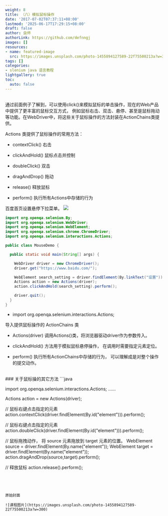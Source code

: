 ```yaml
---
weight: 8
title: （八）模拟鼠标操作
date: '2017-07-02T07:37:11+08:00'
lastmod: '2025-06-17T17:29:15+08:00'
draft: false
author: 虫师
authorLink: https://github.com/defnngj
images: []
resources:
- name: featured-image
  src: https://images.unsplash.com/photo-1455894127589-22f75500213a?w=300
tags: []
categories:
- slenium java 语言教程
lightgallery: true
toc:
  auto: false
---
```




<br>
通过前面例子了解到，可以使用click()来模拟鼠标的单击操作，现在的Web产品中提供了更丰富的鼠标交互方式， 例如鼠标右击、双击、悬停、甚至是鼠标拖动等功能。在WebDriver中，将这些关于鼠标操作的方法封装在ActionChains类提供。

Actions 类提供了鼠标操作的常用方法：

* contextClick() 右击

* clickAndHold() 鼠标点击并控制

* doubleClick() 双击

* dragAndDrop() 拖动

* release() 释放鼠标

* perform() 执行所有Actions中存储的行为

百度首页设置悬停下拉菜单。
![](http://orru5lls3.bkt.clouddn.com/xuanting.jpg)
```java
import org.openqa.selenium.By;
import org.openqa.selenium.WebDriver;
import org.openqa.selenium.WebElement;
import org.openqa.selenium.chrome.ChromeDriver;
import org.openqa.selenium.interactions.Actions;

public class MouseDemo {

  public static void main(String[] args) {

    WebDriver driver = new ChromeDriver();
    driver.get("https://www.baidu.com/");

    WebElement search_setting = driver.findElement(By.linkText("设置"));
    Actions action = new Actions(driver);
    action.clickAndHold(search_setting).perform();

    driver.quit();
  }
}
```
* import org.openqa.selenium.interactions.Actions;

导入提供鼠标操作的 ActionChains 类

* Actions(driver)
调用Actions()类，将浏览器驱动driver作为参数传入。

* clickAndHold()
方法用于模拟鼠标悬停操作， 在调用时需要指定元素定位。

* perform()
执行所有ActionChains中存储的行为， 可以理解成是对整个操作的提交动作。

<br>
### 关于鼠标操的其它方法
```java

import org.openqa.selenium.interactions.Actions;
……

Actions action = new Actions(driver);

// 鼠标右键点击指定的元素
action.contextClick(driver.findElement(By.id("element"))).perform();

// 鼠标右键点击指定的元素
action.doubleClick(driver.findElement(By.id("element"))).perform();

// 鼠标拖拽动作， 将 source 元素拖放到 target 元素的位置。
WebElement source = driver.findElement(By.name("element"));
WebElement target = driver.findElement(By.name("element"));
action.dragAndDrop(source,target).perform();

// 释放鼠标
action.release().perform();
```




原始封面

![课程图片](https://images.unsplash.com/photo-1455894127589-22f75500213a?w=300)

